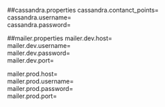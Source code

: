 ##cassandra.properties
cassandra.contanct_points=  
cassandra.username=  
cassandra.password=  

##mailer.properties
mailer.dev.host=  
mailer.dev.username=  
mailer.dev.password=  
mailer.dev.port=  

mailer.prod.host=  
mailer.prod.username=  
mailer.prod.password=  
mailer.prod.port=  